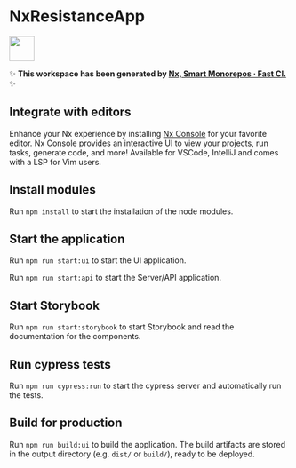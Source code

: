 # NxResistanceApp

<a alt="Nx logo" href="https://nx.dev" target="_blank" rel="noreferrer"><img src="https://raw.githubusercontent.com/nrwl/nx/master/images/nx-logo.png" width="45"></a>

✨ **This workspace has been generated by [Nx, Smart Monorepos · Fast CI.](https://nx.dev)** ✨

## Integrate with editors

Enhance your Nx experience by installing [Nx Console](https://nx.dev/nx-console) for your favorite editor. Nx Console
provides an interactive UI to view your projects, run tasks, generate code, and more! Available for VSCode, IntelliJ and
comes with a LSP for Vim users.

## Install modules

Run `npm install` to start the installation of the node modules.

## Start the application

Run `npm run start:ui` to start the UI application.

Run `npm run start:api` to start the Server/API application.

## Start Storybook

Run `npm run start:storybook` to start Storybook and read the documentation for the components.

## Run cypress tests

Run `npm run cypress:run` to start the cypress server and automatically run the tests.

## Build for production

Run `npm run build:ui` to build the application. The build artifacts are stored in the output directory (e.g. `dist/` or `build/`), ready to be deployed.
